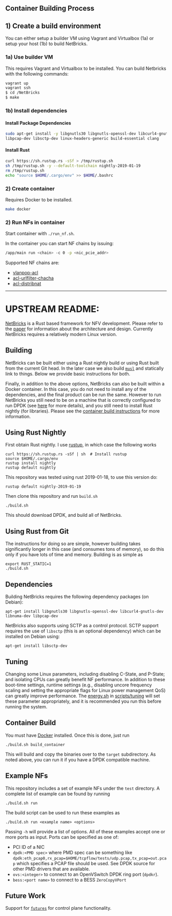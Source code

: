 Container Building Process
--------

## 1) Create a build environment
You can either setup a builder VM using Vagrant and Virtualbox (1a) or setup your host (1b) to build NetBricks.

### 1a) Use builder VM
This requires Vagrant and Virtualbox to be installed. You can build Netbricks with the following commands:
```sh
vagrant up
vagrant ssh
$ cd /NetBricks
$ make
```
### 1b) Install dependencies

#### Install Package Dependencies
```sh
sudo apt-get install -y libgnutls30 libgnutls-openssl-dev libcurl4-gnutls-dev libnuma-dev \
libpcap-dev libsctp-dev linux-headers-generic build-essential clang
```

#### Install Rust
``` sh
curl https://sh.rustup.rs -sSf > /tmp/rustup.sh
sh /tmp/rustup.sh -y --default-toolchain nightly-2019-01-19
rm /tmp/rustup.sh
echo "source $HOME/.cargo/env" >> $HOME/.bashrc
```

### 2) Create container
Requires Docker to be installed.
```sh
make docker
```

### 2) Run NFs in container

Start container with `./run_nf.sh`.

In the container you can start NF chains by issuing:
```sh
/app/main run <chain> -c 0 -p <nic_pcie_addr>
```

Supported NF chains are:

* [vlanpop-acl](faas-nfv/vlanpop-acl)
* [acl-urlfilter-chacha](faas-nfv/acl-urlfilter-chacha)
* [acl-distribnat](faas-nfv/acl-distribnat)


--------
# UPSTREAM README:

[NetBricks](http://netbricks.io/) is a Rust based framework for NFV development. Please refer to the
[paper](https://people.eecs.berkeley.edu/~apanda/assets/papers/osdi16.pdf) for information
about the architecture and design. Currently NetBricks requires a relatively modern Linux version.

Building
--------
NetBricks can be built either using a Rust nightly build or using Rust built from the current Git head. In the later
case we also build [`musl`](https://www.musl-libc.org/) and statically link to things. Below we provide basic instructions for both.

Finally, in addition to the above options, NetBricks can also be built within a Docker container. In this case, you do
not need to install any of the dependencies, and the final product can be run the same. However to run NetBricks you
still need to be on a machine that is correctly configured to run DPDK (see
[here](http://dpdk.org/doc/guides-16.07/linux_gsg/quick_start.html) for more details), and you still need to install
Rust nightly (for libraries). Please see the [container build instructions](#container-build) for more information.

Using Rust Nightly
------------------
First obtain Rust nightly. I use [rustup](https://rustup.rs), in which case the following works

```
curl https://sh.rustup.rs -sSf | sh  # Install rustup
source $HOME/.cargo/env
rustup install nightly
rustup default nightly
```

This repository was tested using rust 2019-01-18, to use this version do:
```
rustup default nightly-2019-01-19
```

Then clone this repository and run `build.sh`

```
./build.sh
```

This should download DPDK, and build all of NetBricks.

Using Rust from Git
-------------------
The instructions for doing so are simple, however building takes significantly longer in this case (and consumes tons of
memory), so do this only if you have lots of time and memory. Building is as simple as

```
export RUST_STATIC=1
./build.sh
```

Dependencies
------------
Building NetBricks requires the following dependency packages (on Debian):

```
apt-get install libgnutls30 libgnutls-openssl-dev libcurl4-gnutls-dev libnuma-dev libpcap-dev
```

NetBricks also supports using SCTP as a control protocol. SCTP support requires the use of `libsctp` (this is an
optional dependency) which can be installed on Debian using:

```
apt-get install libsctp-dev
```

Tuning
------
Changing some Linux parameters, including disabling C-State, and P-State; and isolating CPUs can greatly benefit NF
performance. In addition to these boot-time settings, runtime settings (e.g., disabling uncore frequency scaling and
setting the appropriate flags for Linux power management QoS) can greatly improve performance. The
[energy.sh](scripts/tuning/energy.sh) in [scripts/tuning](scripts/tuning) will set these parameter appropriately, and
it is recommended you run this before running the system.

Container Build
---------------
You must have [Docker](https://www.docker.com/) installed. Once this is done, just run

```
./build.sh build_container
```

This will build and copy the binaries over to the `target` subdirectory. As noted above, you can run it if you have a
DPDK compatible machine.

Example NFs
-----------
This repository includes a set of example NFs under the `test` directory. A complete list of example can be found by
running
```
./build.sh run
```

The build script can be used to run these examples as

```
./build.sh run <example name> <options>
```

Passing `-h` will provide a list of options. All of these examples accept one or more ports as input. Ports can be
specified as one of:

-   PCI ID of a NIC
-   `dpdk:<PMD spec>` where PMD spec can be something like
    `dpdk:eth_pcap0,rx_pcap=$HOME/tcpflow/tests/udp.pcap,tx_pcap=out.pcap` which specifies a PCAP file should be used.
    See DPDK source for other PMD drivers that are available.
-   `ovs:<integer>` to connect to an OpenVSwitch DPDK ring port (`dpdkr`).
-   `bess:<port name>` to connect to a BESS `ZeroCopyVPort`

Future Work
-----------
Support for [`futures`](https://github.com/alexcrichton/futures-rs) for control plane functionality.

